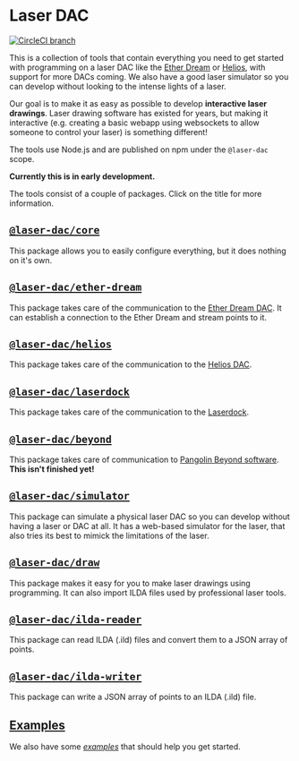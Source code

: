 # Laser DAC

[![CircleCI branch](https://img.shields.io/circleci/project/github/Volst/laser-dac/master.svg)](https://circleci.com/gh/Volst/laser-dac)

This is a collection of tools that contain everything you need to get started with programming on a laser DAC like the [Ether Dream](https://ether-dream.com/) or [Helios](http://pages.bitlasers.com/helios/), with support for more DACs coming. We also have a good laser simulator so you can develop without looking to the intense lights of a laser.

Our goal is to make it as easy as possible to develop **interactive laser drawings**. Laser drawing software has existed for years, but making it interactive (e.g. creating a basic webapp using websockets to allow someone to control your laser) is something different!

The tools use Node.js and are published on npm under the `@laser-dac` scope.

**Currently this is in early development.**

The tools consist of a couple of packages. Click on the title for more information.

## [`@laser-dac/core`](./packages/core)

This package allows you to easily configure everything, but it does nothing on it's own.

## [`@laser-dac/ether-dream`](./packages/ether-dream)

This package takes care of the communication to the [Ether Dream DAC](https://ether-dream.com/). It can establish a connection to the Ether Dream and stream points to it.

## [`@laser-dac/helios`](./packages/helios)

This package takes care of the communication to the [Helios DAC](http://pages.bitlasers.com/helios/).

## [`@laser-dac/laserdock`](./packages/laserdock)

This package takes care of the communication to the [Laserdock](https://www.wickedlasers.com/laserdock).

## [`@laser-dac/beyond`](./packages/beyond)

This package takes care of communication to [Pangolin Beyond software](https://pangolin.com/pages/beyond). **This isn't finished yet!**

## [`@laser-dac/simulator`](./packages/simulator)

This package can simulate a physical laser DAC so you can develop without having a laser or DAC at all. It has a web-based simulator for the laser, that also tries its best to mimick the limitations of the laser.

## [`@laser-dac/draw`](./packages/draw)

This package makes it easy for you to make laser drawings using programming. It can also import ILDA files used by professional laser tools.

## [`@laser-dac/ilda-reader`](./packages/ilda-reader)

This package can read ILDA (.ild) files and convert them to a JSON array of points.

## [`@laser-dac/ilda-writer`](./packages/ilda-writer)

This package can write a JSON array of points to an ILDA (.ild) file.

## [Examples](./examples)

We also have some [_examples_](./examples) that should help you get started.
